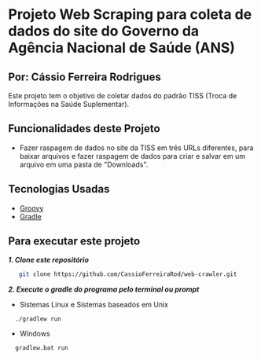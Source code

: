 # Projeto Web Scraping para coleta de dados do site do Governo da Agência Nacional de Saúde (ANS)
## Por: Cássio Ferreira Rodrigues
Este projeto tem o objetivo de coletar dados do padrão TISS (Troca de Informações na Saúde Suplementar).
## Funcionalidades deste Projeto
* Fazer raspagem de dados no site da TISS em três URLs diferentes, para baixar arquivos e fazer raspagem de dados para criar e 
  salvar em um arquivo em uma pasta de "Downloads".
## Tecnologias Usadas
* [Groovy](http://www.groovy-lang.org)
* [Gradle](https://gradle.org/)
## Para executar este projeto
***1. Clone este repositório***
```bash
   git clone https://github.com/CassioFerreiraRod/web-crawler.git
``` 
***2. Execute o gradle do programa pelo terminal ou prompt***
* Sistemas Linux e Sistemas baseados em Unix
```shell
  ./gradlew run
  ``` 
* Windows
```shell
  gradlew.bat run
``` 

